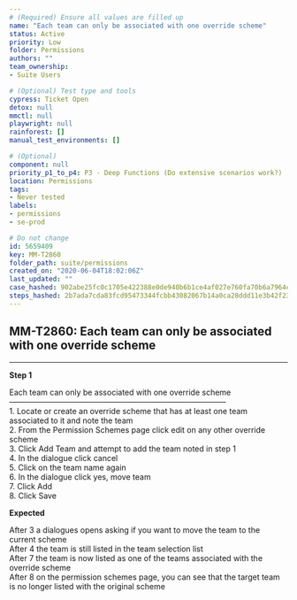 ```yaml
---
# (Required) Ensure all values are filled up
name: "Each team can only be associated with one override scheme"
status: Active
priority: Low
folder: Permissions
authors: ""
team_ownership: 
- Suite Users

# (Optional) Test type and tools
cypress: Ticket Open
detox: null
mmctl: null
playwright: null
rainforest: []
manual_test_environments: []

# (Optional)
component: null
priority_p1_to_p4: P3 - Deep Functions (Do extensive scenarios work?)
location: Permissions
tags: 
- Never tested
labels: 
- permissions
- se-prod

# Do not change
id: 5659409
key: MM-T2860
folder_path: suite/permissions
created_on: "2020-06-04T18:02:06Z"
last_updated: ""
case_hashed: 902abe25fc0c1705e422388e0de940b6b1ce4af027e760fa70b6a7964c8986dd9dce7669cece012b7a030f87cc4b0b55
steps_hashed: 2b7ada7cda83fcd95473344fcbb43082067b14a0ca28ddd11e3b42f2379c48727b0ec9eaa7f87921941a11d8362c0dc9
---
```


## MM-T2860: Each team can only be associated with one override scheme

---

**Step 1**

Each team can only be associated with one override scheme\
————————————————————————————\
1\. Locate or create an override scheme that has at least one team associated to it and note the team\
2\. From the Permission Schemes page click edit on any other override scheme\
3\. Click Add Team and attempt to add the team noted in step 1\
4\. In the dialogue click cancel\
5\. Click on the team name again\
6\. In the dialogue click yes, move team\
7\. Click Add\
8\. Click Save

**Expected**

After 3 a dialogues opens asking if you want to move the team to the current scheme\
After 4 the team is still listed in the team selection list\
After 7 the team is now listed as one of the teams associated with the override scheme\
After 8 on the permission schemes page, you can see that the target team is no longer listed with the original scheme
